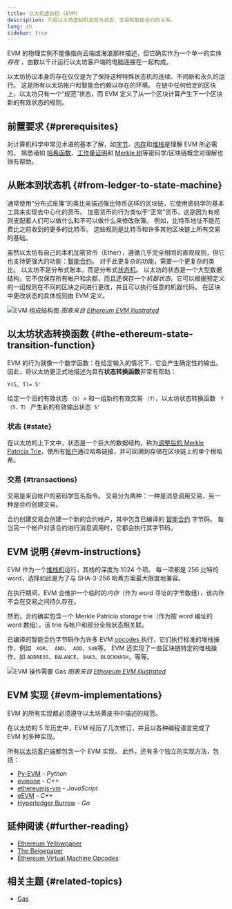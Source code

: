 ```yaml
---
title: 以太机虚拟机 (EVM)
description: 介绍以太坊虚拟机及其与状态、交易和智能合约的关系。
lang: zh
sidebar: true
---
```


EVM 的物理实例不能像指向云端或海浪那样描述，但它确实作为一个单一的实体 _存在_ ，由数以千计运行以太坊客户端的电脑连接在一起构成。

以太坊协议本身的存在仅仅是为了保持这种特殊状态机的连续、不间断和永久的运行。 这是所有以太坊帐户和智能合约赖以存在的环境。 在链中任何给定的区块上，以太坊只有一个“规范”状态，而 EVM 定义了从一个区块计算产生下一个区块新的有效状态的规则。

## 前置要求 {#prerequisites}

对计算机科学中常见术语的基本了解，如[字节](https://en.wikipedia.org/wiki/Byte)、[内存](https://en.wikipedia.org/wiki/Computer_memory)和[堆栈](<https://en.wikipedia.org/wiki/Stack_(abstract_data_type)>)是理解 EVM 所必需的。 熟悉诸如 [哈希函数](https://en.wikipedia.org/wiki/Cryptographic_hash_function)、[工作量证明](https://en.wikipedia.org/wiki/Proof_of_work)和 [Merkle 树](https://en.wikipedia.org/wiki/Merkle_tree)等密码学/区块链概念对理解也很有帮助。

## 从账本到状态机 {#from-ledger-to-state-machine}

通常使用“分布式账簿”的类比来描述像比特币这样的区块链，它使用密码学的基本工具来实现去中心化的货币。 加密货币的行为类似于“正常”货币，这是因为有规则支配着人们可以做什么和不可以做什么来修改账簿。 例如，比特币地址不能花费比之前收到的更多的比特币。 这些规则是比特币和许多其他区块链上所有交易的基础。

虽然以太坊有自己的本机加密货币（Ether），遵循几乎完全相同的直观规则，但它也支持更强大的功能：[智能合约](/developers/docs/smart-contracts/)。 对于此更复杂的功能，需要一个更复杂的类比。 以太坊不是分布式账本，而是分布式[状态机](https://en.wikipedia.org/wiki/Finite-state_machine)。 以太坊的状态是一个大型数据结构，它不仅保存所有帐户和余额，而且还保存一个*机器状态*，它可以根据预定义的一组规则在不同的区块之间进行更改，并且可以执行任意的机器代码。 在区块中更改状态的具体规则由 EVM 定义。

![EVM 组成结构图](./evm.png) _图表来自 [Ethereum EVM illustrated](https://takenobu-hs.github.io/downloads/ethereum_evm_illustrated.pdf)_

## 以太坊状态转换函数 {#the-ethereum-state-transition-function}

EVM 的行为就像一个数学函数：在给定输入的情况下，它会产生确定性的输出。 因此，将以太坊更正式地描述为具有**状态转换函数**非常有帮助：

```
Y(S, T)= S'
```

给定一个旧的有效状态 `（S）`> 和一组新的有效交易 `（T）`，以太坊状态转换函数 ` Y（S，T）` 产生新的有效输出状态` S'`

### 状态 {#state}

在以太坊的上下文中，状态是一个巨大的数据结构，称为[调整后的 Merkle Patricia Trie](https://eth.wiki/en/fundamentals/patricia-tree)，使所有[帐户](/developers/docs/accounts/)通过哈希链接，并可回溯到存储在区块链上的单个根哈希。

### 交易 {#transactions}

交易是来自帐户的密码学签名指令。 交易分为两种：一种是消息调用交易，另一种是合约创建交易。

合约创建交易会创建一个新的合约帐户，其中包含已编译的 [智能合约](/developers/docs/smart-contracts/anatomy/) 字节码。 每当另一个帐户对该合约进行消息调用时，它都会执行其字节码。

## EVM 说明 {#evm-instructions}

EVM 作为一个[堆栈机](https://en.wikipedia.org/wiki/Stack_machine)运行，其栈的深度为 1024 个项。 每一项都是 256 比特的 word，选择如此是为了与 SHA-3-256 哈希方案最大限度地兼容。

<!-- ![A diagram showing the make up of the stack](./evm-stack.png)
_Diagram adapted from [Ethereum EVM illustrated](https://takenobu-hs.github.io/downloads/ethereum_evm_illustrated.pdf)_

Removed as we should probably show memory and account storage too if showing stack-->

在执行期间，EVM 会维护一个临时的*内存*（作为 word 寻址的字节数组），该内存不会在交易之间持久存在。

然而，合约确实包含一个 Merkle Patricia _storage_ trie（作为按 word 编址的 word 数组），该 trie 与帐户和部分全局状态相关联。

已编译的智能合约字节码作为许多 EVM [ opcodes ](https://www.ethervm.io/)执行，它们执行标准的堆栈操作，例如 ` XOR`、` AND`、` ADD`、`SUB`等。 EVM 还实现了一些区块链特定的堆栈操作，如 `ADDRESS`、`BALANCE`、`SHA3`、`BLOCKHASH`，等等。

![EVM 操作需要 Gas](../gas/gas.png) _图表来自 [Ethereum EVM illustrated](https://takenobu-hs.github.io/downloads/ethereum_evm_illustrated.pdf)_

<!-- TODO add full list from  https://eth.wiki/concepts/evm/implementations -->

## EVM 实现 {#evm-implementations}

EVM 的所有实现都必须遵守以太坊黄皮书中描述的规范。

在以太坊的 5 年历史中，EVM 经历了几次修订，并且以各种编程语言完成了 EVM 的多种实现。

所有[以太坊客户端](/developers/docs/nodes-and-clients/#clients)都包含一个 EVM 实现。 此外，还有多个独立的实现方法，包括：

- [Py-EVM](https://github.com/ethereum/py-evm) - _Python_
- [evmone](https://github.com/ethereum/evmone) - _C++_
- [ethereumjs-vm](https://github.com/ethereumjs/ethereumjs-vm) - _JavaScript_
- [eEVM](https://github.com/microsoft/eevm) - _C++_
- [Hyperledger Burrow](https://github.com/hyperledger/burrow) - _Go_

## 延伸阅读 {#further-reading}

- [Ethereum Yellowpaper](https://ethereum.github.io/yellowpaper/paper.pdf)
- [The Beigepaper](https://github.com/chronaeon/beigepaper)
- [Ethereum Virtual Machine Opcodes](https://www.ethervm.io/)

## 相关主题 {#related-topics}

- [Gas](/developers/docs/gas/)
